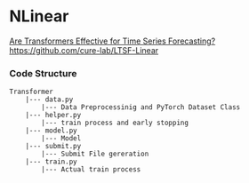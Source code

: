 # NLinear
[Are Transformers Effective for Time Series Forecasting?](https://arxiv.org/abs/2205.13504)
https://github.com/cure-lab/LTSF-Linear

### Code Structure
```
Transformer
    |--- data.py
        |--- Data Preprocessinig and PyTorch Dataset Class
    |--- helper.py
        |--- train process and early stopping
    |--- model.py
        |--- Model
    |--- submit.py
        |--- Submit File gereration
    |--- train.py
        |--- Actual train process
```
